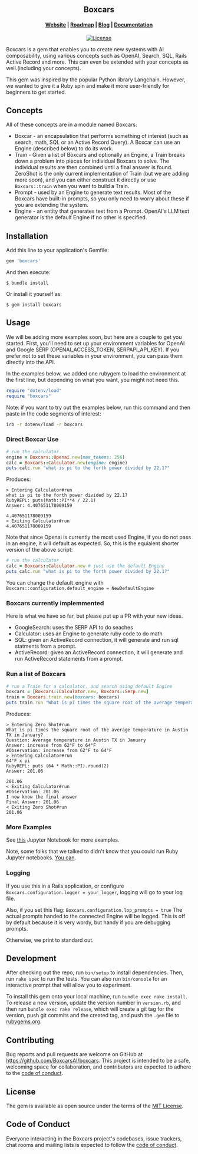 <h2 align="center">Boxcars</h2>

<h4 align="center">
  <a href="https://www.boxcars.ai">Website</a> |
  <a href="https://www.boxcars.ai/roadmap">Roadmap</a> |
  <a href="https://www.boxcars.ai/blog">Blog</a> |
  <a href="https://github.com/BoxcarsAI/boxcars/wiki">Documentation</a> 
</h4>

<p align="center">
  <a href="https://github.com/BoxcarsAI/boxcars/blob/main/LICENSE.txt"><img src="https://img.shields.io/badge/license-MIT-informational" alt="License"></a>
</p>

Boxcars is a gem that enables you to create new systems with AI composability, using various concepts such as OpenAI, Search, SQL, Rails Active Record and more. This can even be extended with your concepts as well.(including your concepts).

This gem was inspired by the popular Python library Langchain. However, we wanted to give it a Ruby spin and make it more user-friendly for beginners to get started.

## Concepts
All of these concepts are in a module named Boxcars:

- Boxcar - an encapsulation that performs something of interest (such as search, math, SQL or an Active Record Query). A Boxcar can use an Engine (described below) to do its work.
- Train - Given a list of Boxcars and optionally an Engine, a Train breaks down a problem into pieces for individual Boxcars to solve. The individual results are then combined until a final answer is found. ZeroShot is the only current implementation of Train (but we are adding more soon), and you can either construct it directly or use `Boxcars::train` when you want to build a Train.
- Prompt - used by an Engine to generate text results. Most of the Boxcars have built-in prompts, so you only need to worry about these if you are extending the system.
- Engine - an entity that generates text from a Prompt. OpenAI's LLM text generator is the default Engine if no other is specified.

## Installation

Add this line to your application's Gemfile:

```ruby
gem 'boxcars'
```

And then execute:

    $ bundle install

Or install it yourself as:

    $ gem install boxcars

## Usage

We will be adding more examples soon, but here are a couple to get you started. First, you'll need to set up your environment variables for OpenAI and Google SERP (OPENAI_ACCESS_TOKEN, SERPAPI_API_KEY). If you prefer not to set these variables in your environment, you can pass them directly into the API.

In the examples below, we added one rubygem to load the environment at the first line, but depending on what you want, you might not need this.
```ruby
require "dotenv/load"
require "boxcars"
```

Note: if you want to try out the examples below, run this command and then paste in the code segments of interest:
```bash
irb -r dotenv/load -r boxcars
```

### Direct Boxcar Use

```ruby
# run the calculator
engine = Boxcars::Openai.new(max_tokens: 256)
calc = Boxcars::Calculator.new(engine: engine)
puts calc.run "what is pi to the forth power divided by 22.1?"
```
Produces:
```text
> Entering Calculator#run
what is pi to the forth power divided by 22.1?
RubyREPL: puts(Math::PI**4 / 22.1)
Answer: 4.407651178009159

4.407651178009159
< Exiting Calculator#run
4.407651178009159
```

Note that since Openai is currently the most used Engine, if you do not pass in an engine, it will default as expected. So, this is the equialent shorter version of the above script:
```ruby
# run the calculator
calc = Boxcars::Calculator.new # just use the default Engine
puts calc.run "what is pi to the forth power divided by 22.1?"
```
You can change the default_engine with `Boxcars::configuration.default_engine = NewDefaultEngine`
### Boxcars currently implemmented

Here is what we have so far, but please put up a PR with your new ideas.
- GoogleSearch: uses the SERP API to do seaches
- Calculator: uses an Engine to generate ruby code to do math
- SQL: given an ActiveRecord connection, it will generate and run sql statments from a prompt.
- ActiveRecord: given an ActiveRecord connection, it will generate and run ActiveRecord statements from a prompt.

### Run a list of Boxcars
```ruby
# run a Train for a calculator, and search using default Engine
boxcars = [Boxcars::Calculator.new, Boxcars::Serp.new]
train = Boxcars.train.new(boxcars: boxcars)
puts train.run "What is pi times the square root of the average temperature in Austin TX in January?"
```
Produces:
```text
> Entering Zero Shot#run
What is pi times the square root of the average temperature in Austin TX in January?
Question: Average temperature in Austin TX in January
Answer: increase from 62°F to 64°F
#Observation: increase from 62°F to 64°F
> Entering Calculator#run
64°F x pi
RubyREPL: puts (64 * Math::PI).round(2)
Answer: 201.06

201.06
< Exiting Calculator#run
#Observation: 201.06
I now know the final answer
Final Answer: 201.06
< Exiting Zero Shot#run
201.06
```
### More Examples
See [this](https://github.com/BoxcarsAI/boxcars/blob/main/notebooks/boxcars_examples.ipynb) Jupyter Notebook for more examples.

Note, some folks that we talked to didn't know that you could run Ruby Jupyter notebooks. [You can](https://github.com/SciRuby/iruby).

### Logging
If you use this in a Rails application, or configure `Boxcars.configuration.logger = your_logger`, logging will go to your log file.

Also, if you set this flag: `Boxcars.configuration.lop_prompts = true`
The actual prompts handed to the connected Engine will be logged. This is off by default because it is very wordy, but handy if you are debugging prompts.

Otherwise, we print to standard out.
## Development

After checking out the repo, run `bin/setup` to install dependencies. Then, run `rake spec` to run the tests. You can also run `bin/console` for an interactive prompt that will allow you to experiment.

To install this gem onto your local machine, run `bundle exec rake install`. To release a new version, update the version number in `version.rb`, and then run `bundle exec rake release`, which will create a git tag for the version, push git commits and the created tag, and push the `.gem` file to [rubygems.org](https://rubygems.org).

## Contributing

Bug reports and pull requests are welcome on GitHub at https://github.com/BoxcarsAI/boxcars. This project is intended to be a safe, welcoming space for collaboration, and contributors are expected to adhere to the [code of conduct](https://github.com/BoxcarsAI/boxcars/blob/main/CODE_OF_CONDUCT.md).

## License

The gem is available as open source under the terms of the [MIT License](https://opensource.org/licenses/MIT).

## Code of Conduct

Everyone interacting in the Boxcars project's codebases, issue trackers, chat rooms and mailing lists is expected to follow the [code of conduct](https://github.com/BoxcarsAI/boxcars/blob/main/CODE_OF_CONDUCT.md).
